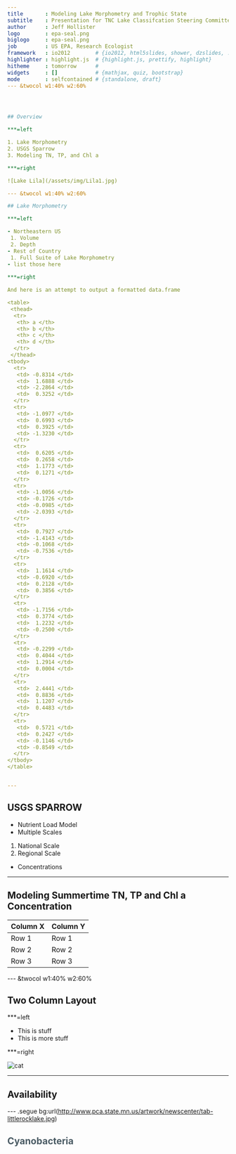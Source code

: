 ```yaml
---
title       : Modeling Lake Morphometry and Trophic State
subtitle    : Presentation for TNC Lake Classifcation Steering Committee
author      : Jeff Hollister
logo        : epa-seal.png
biglogo     : epa-seal.png
job         : US EPA, Research Ecologist
framework   : io2012        # {io2012, html5slides, shower, dzslides, ...}
highlighter : highlight.js  # {highlight.js, prettify, highlight}
hitheme     : tomorrow      # 
widgets     : []            # {mathjax, quiz, bootstrap}
mode        : selfcontained # {standalone, draft}
--- &twocol w1:40% w2:60%




## Overview

***=left

1. Lake Morphometry
2. USGS Sparrow
3. Modeling TN, TP, and Chl a 

***=right

![Lake Lila](/assets/img/Lila1.jpg)

--- &twocol w1:40% w2:60% 

## Lake Morphometry

***=left

- Northeastern US
 1. Volume
 2. Depth
- Rest of Country
 1. Full Suite of Lake Morphometry
- list those here
 
***=right

And here is an attempt to output a formatted data.frame

<table>
 <thead>
  <tr>
   <th> a </th>
   <th> b </th>
   <th> c </th>
   <th> d </th>
  </tr>
 </thead>
<tbody>
  <tr>
   <td> -0.8314 </td>
   <td>  1.6888 </td>
   <td> -2.2864 </td>
   <td>  0.3252 </td>
  </tr>
  <tr>
   <td> -1.0977 </td>
   <td>  0.6993 </td>
   <td>  0.3925 </td>
   <td> -1.3230 </td>
  </tr>
  <tr>
   <td>  0.6205 </td>
   <td>  0.2658 </td>
   <td>  1.1773 </td>
   <td>  0.1271 </td>
  </tr>
  <tr>
   <td> -1.0056 </td>
   <td> -0.1726 </td>
   <td> -0.0985 </td>
   <td> -2.0393 </td>
  </tr>
  <tr>
   <td>  0.7927 </td>
   <td> -1.4143 </td>
   <td> -0.1068 </td>
   <td> -0.7536 </td>
  </tr>
  <tr>
   <td>  1.1614 </td>
   <td> -0.6920 </td>
   <td>  0.2128 </td>
   <td>  0.3856 </td>
  </tr>
  <tr>
   <td> -1.7156 </td>
   <td>  0.3774 </td>
   <td>  1.2232 </td>
   <td> -0.2500 </td>
  </tr>
  <tr>
   <td> -0.2299 </td>
   <td>  0.4044 </td>
   <td>  1.2914 </td>
   <td>  0.0004 </td>
  </tr>
  <tr>
   <td>  2.4441 </td>
   <td>  0.8836 </td>
   <td>  1.1207 </td>
   <td>  0.4483 </td>
  </tr>
  <tr>
   <td>  0.5721 </td>
   <td>  0.2427 </td>
   <td> -0.1146 </td>
   <td> -0.8549 </td>
  </tr>
</tbody>
</table>


---
```


## USGS SPARROW

- Nutrient Load Model
- Multiple Scales
 1. National Scale
 2. Regional Scale
- Concentrations

---

## Modeling Summertime TN, TP and Chl a Concentration

Column X | Column Y
---------|----------
Row 1    | Row 1
Row 2    | Row 2
Row 3    | Row 3

--- &twocol w1:40% w2:60%

## Two Column Layout   



***=left

- This is stuff
- This is more stuff

***=right

![cat](http://www.funnycatpix.com/_pics/This_Is_Soooo_Boring.jpg)

---

## Availability

--- .segue bg:url(http://www.pca.state.mn.us/artwork/newscenter/tab-littlerocklake.jpg)

<hgroup>
  <h2 style="color:#4A5B64">Cyanobacteria</h2>
</hgroup>






